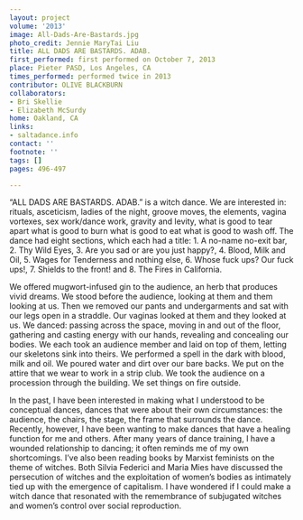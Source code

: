 ```yaml
---
layout: project
volume: '2013'
image: All-Dads-Are-Bastards.jpg
photo_credit: Jennie MaryTai Liu
title: ALL DADS ARE BASTARDS. ADAB.
first_performed: first performed on October 7, 2013
place: Pieter PASD, Los Angeles, CA
times_performed: performed twice in 2013
contributor: OLIVE BLACKBURN
collaborators:
- Bri Skellie
- Elizabeth McSurdy
home: Oakland, CA
links:
- saltadance.info
contact: ''
footnote: ''
tags: []
pages: 496-497

---
```


“ALL DADS ARE BASTARDS. ADAB.” is a witch dance. We are interested in: rituals, asceticism, ladies of the night, groove moves, the elements, vagina vortexes, sex work/dance work, gravity and levity, what is good to tear apart what is good to burn what is good to eat what is good to wash off. The dance had eight sections, which each had a title: 1. A no-name no-exit bar, 2. Thy Wild Eyes, 3. Are you sad or are you just happy?, 4. Blood, Milk and Oil, 5. Wages for Tenderness and nothing else, 6. Whose fuck ups? Our fuck ups!, 7. Shields to the front! and 8. The Fires in California.

We offered mugwort-infused gin to the audience, an herb that produces vivid dreams. We stood before the audience, looking at them and them looking at us. Then we removed our pants and undergarments and sat with our legs open in a straddle. Our vaginas looked at them and they looked at us. We danced: passing across the space, moving in and out of the floor, gathering and casting energy with our hands, revealing and concealing our bodies. We each took an audience member and laid on top of them, letting our skeletons sink into theirs. We performed a spell in the dark with blood, milk and oil. We poured water and dirt over our bare backs. We put on the attire that we wear to work in a strip club. We took the audience on a procession through the building. We set things on fire outside.

In the past, I have been interested in making what I understood to be conceptual dances, dances that were about their own circumstances: the audience, the chairs, the stage, the frame that surrounds the dance. Recently, however, I have been wanting to make dances that have a healing function for me and others. After many years of dance training, I have a wounded relationship to dancing; it often reminds me of my own shortcomings. I’ve also been reading books by Marxist feminists on the theme of witches. Both Silvia Federici and Maria Mies have discussed the persecution of witches and the exploitation of women’s bodies as intimately tied up with the emergence of capitalism. I have wondered if I could make a witch dance that resonated with the remembrance of subjugated witches and women’s control over social reproduction.
